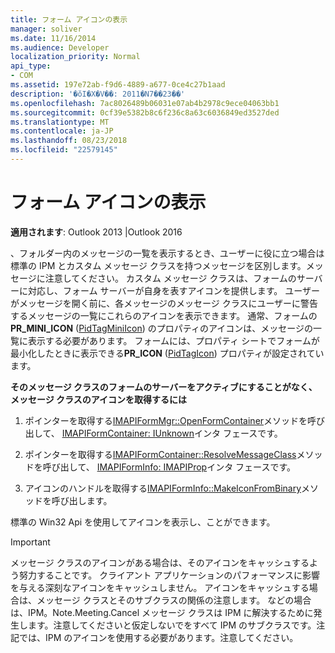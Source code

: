 ```yaml
---
title: フォーム アイコンの表示
manager: soliver
ms.date: 11/16/2014
ms.audience: Developer
localization_priority: Normal
api_type:
- COM
ms.assetid: 197e72ab-f9d6-4889-a677-0ce4c27b1aad
description: '�ŏI�X�V��: 2011�N7��23��'
ms.openlocfilehash: 7ac8026489b06031e07ab4b2978c9ece04063bb1
ms.sourcegitcommit: 0cf39e5382b8c6f236c8a63c6036849ed3527ded
ms.translationtype: MT
ms.contentlocale: ja-JP
ms.lasthandoff: 08/23/2018
ms.locfileid: "22579145"
---
```

# <a name="displaying-form-icons"></a>フォーム アイコンの表示

  
  
**適用されます**: Outlook 2013 |Outlook 2016 
  
、フォルダー内のメッセージの一覧を表示するとき、ユーザーに役に立つ場合は標準の IPM とカスタム メッセージ クラスを持つメッセージを区別します。メッセージに注意してください。 カスタム メッセージ クラスは、フォームのサーバーに対応し、フォーム サーバーが自身を表すアイコンを提供します。 ユーザーがメッセージを開く前に、各メッセージのメッセージ クラスにユーザーに警告するメッセージの一覧にこれらのアイコンを表示できます。 通常、フォームの**PR_MINI_ICON** ([PidTagMiniIcon](pidtagminiicon-canonical-property.md)) のプロパティのアイコンは、メッセージの一覧に表示する必要があります。 フォームには、プロパティ シートでフォームが最小化したときに表示できる**PR_ICON** ([PidTagIcon](pidtagicon-canonical-property.md)) プロパティが設定されています。
  
 **そのメッセージ クラスのフォームのサーバーをアクティブにすることがなく、メッセージ クラスのアイコンを取得するには**
  
1. ポインターを取得する[IMAPIFormMgr::OpenFormContainer](imapiformmgr-openformcontainer.md)メソッドを呼び出して、 [IMAPIFormContainer: IUnknown](imapiformcontaineriunknown.md)インタ フェースです。 
    
2. ポインターを取得する[IMAPIFormContainer::ResolveMessageClass](imapiformcontainer-resolvemessageclass.md)メソッドを呼び出して、 [IMAPIFormInfo: IMAPIProp](imapiforminfoimapiprop.md)インタ フェースです。 
    
3. アイコンのハンドルを取得する[IMAPIFormInfo::MakeIconFromBinary](imapiforminfo-makeiconfrombinary.md)メソッドを呼び出します。 
    
標準の Win32 Api を使用してアイコンを表示し、ことができます。
  
> [!IMPORTANT]
> メッセージ クラスのアイコンがある場合は、そのアイコンをキャッシュするよう努力することです。 クライアント アプリケーションのパフォーマンスに影響を与える深刻なアイコンをキャッシュしません。 アイコンをキャッシュする場合は、メッセージ クラスとそのサブクラスの関係の注意します。 などの場合は、IPM。Note.Meeting.Cancel メッセージ クラスは IPM に解決するために発生します。注意してくださいと仮定しないでをすべて IPM のサブクラスです。注記では、IPM のアイコンを使用する必要があります。注意してください。 
  

